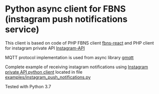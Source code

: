 # Python async client for FBNS (instagram push notifications service)

This client is based on code of PHP FBNS client [fbns-react](https://github.com/valga/fbns-react) and PHP client for instagram private API [Instagram-API](https://github.com/mgp25/Instagram-API) 

MQTT protocol implementation is used from async library [gmqtt](https://github.com/wialon/gmqtt)

Complete example of receiving instagram notifications using [Instagram private API python client](https://github.com/ping/instagram_private_api/
) located in file [examples/instagram_push_notifications.py](examples/instagram_push_notifications.py) 

Tested with Python 3.7